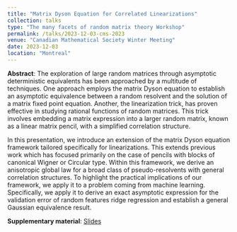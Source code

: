 ```yaml
---
title: "Matrix Dyson Equation for Correlated Linearizations"
collection: talks
type: "The many facets of random matrix theory Workshop"
permalink: /talks/2023-12-03-cms-2023
venue: "Canadian Mathematical Society Winter Meeting"
date: 2023-12-03
location: "Montreal"
---
```


**Abstract**: The exploration of large random matrices through asymptotic deterministic equivalents has been approached by a multitude of techniques. One approach employs the matrix Dyson equation to establish an asymptotic equivalence between a random resolvent and the solution of a matrix fixed point equation. Another, the linearization trick, has proven effective in studying rational functions of random matrices. This trick involves embedding a matrix expression into a larger random matrix, known as a linear matrix pencil, with a simplified correlation structure.

In this presentation, we introduce an extension of the matrix Dyson equation framework tailored specifically for linearizations. This extends previous work which has focused primarily on the case of pencils with blocks of canonical Wigner or Circular type. Within this framework, we derive an anisotropic global law for a broad class of pseudo-resolvents with general correlation structures. To highlight the practical implications of our framework, we apply it to a problem coming from machine learning. Specifically, we apply it to derive an exact asymptotic expression for the validation error of random features ridge regression and establish a general Gaussian equivalence result.

**Supplementary material**: [Slides](../files/cms-2023-slides.pdf)